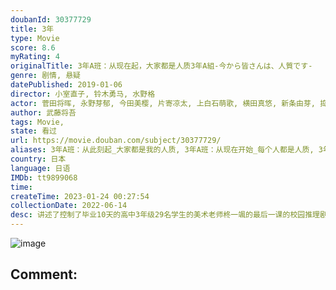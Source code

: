 ```yaml
---
doubanId: 30377729
title: 3年
type: Movie
score: 8.6
myRating: 4
originalTitle: 3年A班：从现在起，大家都是人质3年A組-今から皆さんは、人質です-
genre: 剧情, 悬疑
datePublished: 2019-01-06
director: 小室直子, 铃木勇马, 水野格
actor: 菅田将晖, 永野芽郁, 今田美樱, 片寄凉太, 上白石萌歌, 横田真悠, 新条由芽, 捣宫姫奈, 若林时英, 古川毅, 三船海斗, 萩原利久, 秋田汐梨, 佐久本宝, 田边诚一, 堀田茜, 柳原晴郎, 神尾佑, 椎名桔平, 川荣李奈, 森七菜, 望月步, 飛田光里, 今井悠贵, 箭内梦菜, 堀田真由, 神尾枫珠, 大原优乃, 铃木仁, 日比美思, 富田望生, 福原遥, 高村佳伟人, 栄信, 若林薰
author: 武藤将吾
tags: Movie, 
state: 看过
url: https://movie.douban.com/subject/30377729/
aliases: 3年A班：从此刻起_大家都是我的人质, 3年A班：从现在开始_每个人都是人质, 3年A班：从现在起_全员人质, Mr._Hiiragi's_Homeroom
country: 日本
language: 日语
IMDb: tt9899068
time: 
createTime: 2023-01-24 00:27:54
collectionDate: 2022-06-14
desc: 讲述了控制了毕业10天的高中3年级29名学生的美术老师柊一颯的最后一课的校园推理剧。菅田将晖饰演柊一颯，永野芽郁饰演因某件事而封闭内心的女学生茅野樱。
---
```


![image](p2604157029.jpg)

Comment: 
---

